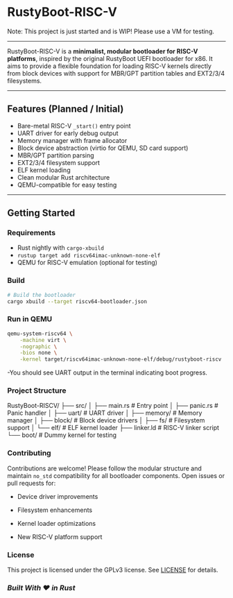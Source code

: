 # RustyBoot-RISC-V

Note: This project is just started and is WIP! Please use a VM for testing.

---

RustyBoot-RISC-V is a **minimalist, modular bootloader for RISC-V platforms**, inspired by the original RustyBoot UEFI bootloader for x86. It aims to provide a flexible foundation for loading RISC-V kernels directly from block devices with support for MBR/GPT partition tables and EXT2/3/4 filesystems.

---

## Features (Planned / Initial)

- Bare-metal RISC-V `_start()` entry point
- UART driver for early debug output
- Memory manager with frame allocator
- Block device abstraction (virtio for QEMU, SD card support)
- MBR/GPT partition parsing
- EXT2/3/4 filesystem support
- ELF kernel loading
- Clean modular Rust architecture
- QEMU-compatible for easy testing

---

## Getting Started

### Requirements

- Rust nightly with `cargo-xbuild`
- `rustup target add riscv64imac-unknown-none-elf`
- QEMU for RISC-V emulation (optional for testing)

### Build

```bash
# Build the bootloader
cargo xbuild --target riscv64-bootloader.json
```

### Run in QEMU

```bash
qemu-system-riscv64 \
    -machine virt \
    -nographic \
    -bios none \
    -kernel target/riscv64imac-unknown-none-elf/debug/rustyboot-riscv
```

-You should see UART output in the terminal indicating boot progress.

### Project Structure

RustyBoot-RISCV/
├── src/
│   ├── main.rs           # Entry point
│   ├── panic.rs          # Panic handler
│   ├── uart/             # UART driver
│   ├── memory/           # Memory manager
│   ├── block/            # Block device drivers
│   ├── fs/               # Filesystem support
│   └── elf/              # ELF kernel loader
├── linker.ld             # RISC-V linker script
└── boot/                 # Dummy kernel for testing

### Contributing

Contributions are welcome! Please follow the modular structure and maintain `no_std` compatibility for all bootloader components. Open issues or pull requests for:

- Device driver improvements

- Filesystem enhancements

- Kernel loader optimizations

- New RISC-V platform support

### License

This project is licensed under the GPLv3 license. See [LICENSE](RustyBoot-RISCV/LICENSE) for details.

### _Built With ❤️ in Rust_
